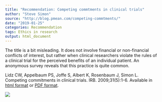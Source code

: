 ```yaml
---
title: "Recommendation: Competing commtments in clinical trials"
author: "Steve Simon"
source: "http://blog.pmean.com/competing-commtments/"
date: "2019-01-25"
categories: Recommendation
tags: Ethics in research
output: html_document
---
```


The title is a bit misleading. It does not involve financial or
non-financial conflicts of interest, but rather when clinical
researchers violate the rules of a clinical trial for the perceived
benefits of an individual patient. An anonymous survey reveals that this
practice is quite common.

<!---More--->

Lidz CW, Appelbaum PS, Joffe S, Albert K, Rosenbaum J, Simon L.
Competing commitments in clinical trials. IRB. 2009;31(5):1-6. Available
in [html format](https://www.ncbi.nlm.nih.gov/pmc/articles/PMC3677602/)
or [PDF
format](https://www.ncbi.nlm.nih.gov/pmc/articles/PMC3677602/pdf/nihms474746.pdf).

![](http://www.pmean.com/images/images/19/competing-commtments01.png)




